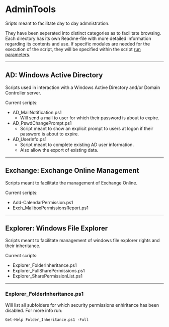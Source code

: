 # AdminTools
Sripts meant to facilitate day to day admnistration. 

They have been seperated into distinct categories as to facilitate browsing.
Each directory has its own Readme-file with more detailed information regarding its contents and use.
If specific modules are needed for the execution of the script, they will be specified within the script [run parameters](https://docs.microsoft.com/en-us/powershell/module/microsoft.powershell.core/about/about_requires?view=powershell-7.2).

---
## AD: Windows Active Directory
Scripts used in interaction with a Windows Active Directory and/or Domain Controller server.

Current scripts:
- AD_MailNotification.ps1
    - Will send a mail to user for which their password is about to expire.
- AD_PswdChangePrompt.ps1
    - Script meant to show an explicit prompt to users at logon if their password is about to expire.
- AD_UserInfo.ps1
    - Script meant to complete existing AD user information.
    - Also allow the export of existing data.

---
## Exchange: Exchange Online Management
Scripts meant to facilitate the management of Exchange Online.

Current scripts:
- Add-CalendarPermission.ps1
- Exch_MailboxPermissionsReport.ps1

---
## Explorer: Windows File Explorer
Scripts meant to facilitate management of windows file explorer rights and their inheritance.

Current scripts:
- Explorer_FolderInheritance.ps1
- Explorer_FullSharePermissions.ps1
- Explorer_SharePermissionList.ps1

---
### Explorer_FolderInheritance.ps1

Will list all subfolders for which security permissions enhiritance has been disabled.
For more info run:
```
Get-Help Folder_Inheritance.ps1 -Full
```
